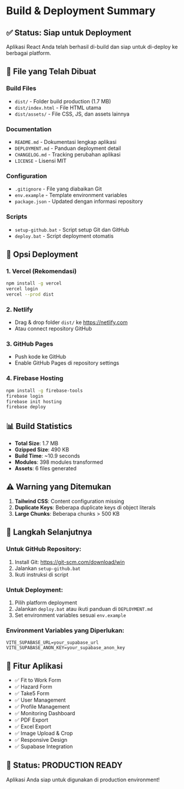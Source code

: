 # Build & Deployment Summary

## ✅ Status: Siap untuk Deployment

Aplikasi React Anda telah berhasil di-build dan siap untuk di-deploy ke berbagai platform.

## 📁 File yang Telah Dibuat

### Build Files

- `dist/` - Folder build production (1.7 MB)
- `dist/index.html` - File HTML utama
- `dist/assets/` - File CSS, JS, dan assets lainnya

### Documentation

- `README.md` - Dokumentasi lengkap aplikasi
- `DEPLOYMENT.md` - Panduan deployment detail
- `CHANGELOG.md` - Tracking perubahan aplikasi
- `LICENSE` - Lisensi MIT

### Configuration

- `.gitignore` - File yang diabaikan Git
- `env.example` - Template environment variables
- `package.json` - Updated dengan informasi repository

### Scripts

- `setup-github.bat` - Script setup Git dan GitHub
- `deploy.bat` - Script deployment otomatis

## 🚀 Opsi Deployment

### 1. Vercel (Rekomendasi)

```bash
npm install -g vercel
vercel login
vercel --prod dist
```

### 2. Netlify

- Drag & drop folder `dist/` ke https://netlify.com
- Atau connect repository GitHub

### 3. GitHub Pages

- Push kode ke GitHub
- Enable GitHub Pages di repository settings

### 4. Firebase Hosting

```bash
npm install -g firebase-tools
firebase login
firebase init hosting
firebase deploy
```

## 📊 Build Statistics

- **Total Size**: 1.7 MB
- **Gzipped Size**: 490 KB
- **Build Time**: ~10.9 seconds
- **Modules**: 398 modules transformed
- **Assets**: 6 files generated

## ⚠️ Warning yang Ditemukan

1. **Tailwind CSS**: Content configuration missing
2. **Duplicate Keys**: Beberapa duplicate keys di object literals
3. **Large Chunks**: Beberapa chunks > 500 KB

## 🔧 Langkah Selanjutnya

### Untuk GitHub Repository:

1. Install Git: https://git-scm.com/download/win
2. Jalankan `setup-github.bat`
3. Ikuti instruksi di script

### Untuk Deployment:

1. Pilih platform deployment
2. Jalankan `deploy.bat` atau ikuti panduan di `DEPLOYMENT.md`
3. Set environment variables sesuai `env.example`

### Environment Variables yang Diperlukan:

```
VITE_SUPABASE_URL=your_supabase_url
VITE_SUPABASE_ANON_KEY=your_supabase_anon_key
```

## 📱 Fitur Aplikasi

- ✅ Fit to Work Form
- ✅ Hazard Form
- ✅ Take5 Form
- ✅ User Management
- ✅ Profile Management
- ✅ Monitoring Dashboard
- ✅ PDF Export
- ✅ Excel Export
- ✅ Image Upload & Crop
- ✅ Responsive Design
- ✅ Supabase Integration

## 🎯 Status: PRODUCTION READY

Aplikasi Anda siap untuk digunakan di production environment!
